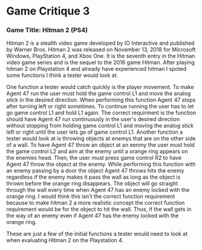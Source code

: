 # Game Critique 3

### Game Title: Hitman 2 (PS4) 

Hitman 2 is a stealth video game developed by IO Interactive and published by Warner Bros. Hitman 2 was released on November 13, 2018 for Microsoft Windows, PlayStation 4, and Xbox One. It is the seventh entry in the Hitman video game series and is the sequel to the 2016 game Hitman. After playing hitman 2 on Playstation 4 and already have experienced hitman I spoted some functions I think a tester would look at.

One function a tester would catch quickly is the player movement. To make Agent 47 run the user must hold the game control L1 and move the analog stick in the desired direction. When performing this function Agent 47 stops after turning left or right sometimes. To continue running the user has to let go game control L1 and hold L1 again. The correct requirment is the function should have Agent 47 run continuously in the user's desired direction without stopping from holding game control L1 and moving the analog stick left or right until the user lets go of game control L1. Another function a tester would look at is throwing objects at enemys that are on the other side of a wall. To have Agent 47 throw an object at an eenmy the user must hold the game control L2 and aim at the enemy until a orange ring appears on the enemies head. Then, the user must press game control R2 to have Agent 47 throw the object at the enemy. While performing this function with an enemy passing by a door the object Agent 47 throws hits the enemy regardless if the enemy makes it pass the wall as long as the object is thrown before the orange ring disappears. The object will go straight through the wall every time when Agent 47 has an enemy locked with the orange ring. I would think this isn't the correct function requirement because to make hitman 2 a more realistic concept the correct function requirement would be for the object to hit the wall. Thus, if the wall gets in the way of an enemy even if Agent 47 has the enemy locked with the orange ring.     

These are just a few of the initial functions a tester would need to look at when evaluating Hitman 2 on the Playstation 4.
